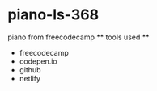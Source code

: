 # piano-ls-368
piano from freecodecamp
** tools used **
* freecodecamp
* codepen.io
* github
* netlify